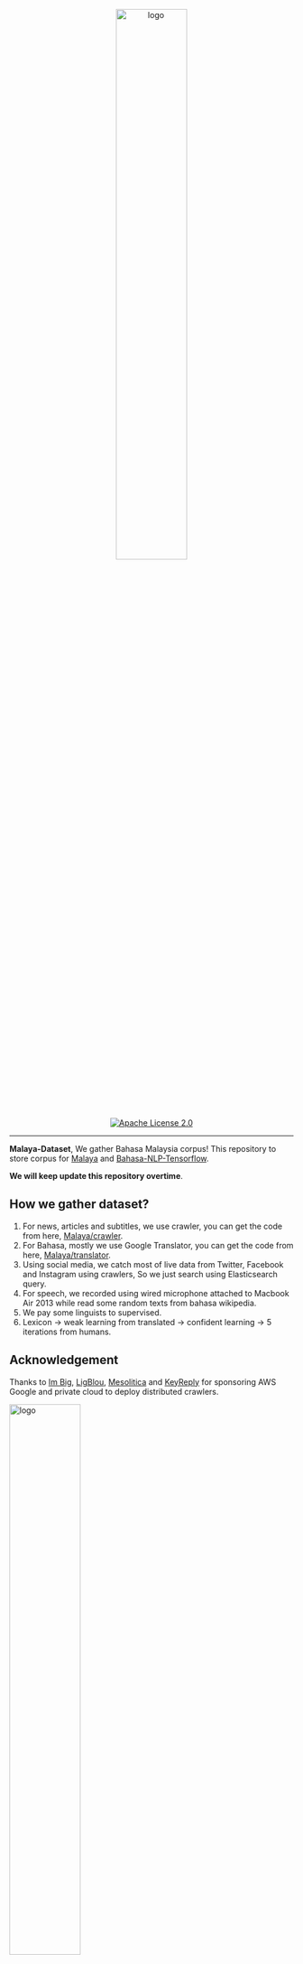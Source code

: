 <p align="center">
    <a href="#readme">
        <img alt="logo" width="50%" src="wordcloud.png">
    </a>
</p>
<p align="center">
  <a href="https://github.com/huseinzol05/Malaya-Dataset/blob/master/LICENSE"><img alt="Apache License 2.0" src="https://img.shields.io/badge/License-Apache--2.0-yellow.svg"></a>
</p>

---

**Malaya-Dataset**, We gather Bahasa Malaysia corpus! This repository to store corpus for [Malaya](https://github.com/huseinzol05/Malaya) and [Bahasa-NLP-Tensorflow](https://github.com/huseinzol05/Bahasa-NLP-Tensorflow). 

**We will keep update this repository overtime**.

## How we gather dataset?

1. For news, articles and subtitles, we use crawler, you can get the code from here, [Malaya/crawler](https://github.com/huseinzol05/Malaya/tree/master/misc/crawl).
2. For Bahasa, mostly we use Google Translator, you can get the code from here, [Malaya/translator](https://github.com/huseinzol05/Malaya/tree/master/misc/translator).
3. Using social media, we catch most of live data from Twitter, Facebook and Instagram using crawlers, So we just search using Elasticsearch query.
4. For speech, we recorded using wired microphone attached to Macbook Air 2013 while read some random texts from bahasa wikipedia.
5. We pay some linguists to supervised.
6. Lexicon -> weak learning from translated -> confident learning -> 5 iterations from humans.

## Acknowledgement

Thanks to [Im Big](https://www.facebook.com/imbigofficial/), [LigBlou](https://www.facebook.com/ligblou), [Mesolitica](https://mesolitica.com/) and [KeyReply](https://www.keyreply.com/) for sponsoring AWS Google and private cloud to deploy distributed crawlers.

<img alt="logo" width="50%" src="https://malaya-dataset.s3-ap-southeast-1.amazonaws.com/ligblou-mesolitca-keyreply.png">

## Table of contents
  * [Corpus](#corpus)
    * [Audience Nationality](#audience-nationality)
    * [Translated Emotion](#Translated-Emotion)
    * [Twitter Emotion](#Twitter-Emotion)
    * [Gender](#gender)
    * [Insincere question](#insincere-question)
    * [Irony](#irony)
    * [Language Detection](#language-detection)
    * [Malaysia Entities](#malaysia-entities)
    * [Malaysia Topics](#malaysia-topics)
    * [Political landscape](#political-landscape)
    * [Sarcastic news-headline](#sarcastic-news-headline)
    * [Subjectivity](#subjectivity)
    * [Toxicity-small](#toxicity-small)
    * [Toxicity-large](#toxicity-large)
  * [Crawl](#crawl)
    * [Foodpanda](#foodpanda)
    * [Klook](#klook)
    * [IIUM-Confession](#iium-confession)
    * [Wattpad](#wattpad)
    * [Academia PDF](#academia-pdf)
    * [ticket2u](#ticket2u)
  * [Dictionary](#dictionary)
    * [73k English-Malay](#73k-english-malay)
    * [200k English-Malay](#200k-english-malay)
    * [90k synonym](#90k-synonym)
    * [Dictionary, 24550 unique words](#dictionary-24550-unique-words)
    * [Dialect](#dialect)
    * [Ngrams](#ngrams)
  * [Dumping](#dumping)
    * [Karangan sekolah](#karangan-sekolah)
    * [Wikipedia](#wikipedia-1)
    * [Instagram](#instagram)
    * [Twitter](#twitter-1)
    * [Public news](#public-news)
    * [Parliament](#parliament)
    * [Singlish text](#singlish-text)
    * [Singapore news](#singapore-news)
    * [Subtitle](#subtitle)
  * [English-Malay translation](#english-malay-translation)
  * [Lexicon](#lexicon)
    * [Sentiment](#sentiment)
    * [Emotion](#emotion)
  * [News](#news)
    * [Fake News](#fake-news)
    * [Crawled News](#crawled-news)
    * [30k News](#30k-news)
    * [Articles](#articles)
  * [Normalization](#normalization)
    * [Normalize](#normalize)
    * [Stemmer](#stemmer)
  * [Optical Character Recognition](#optical-character-recognition)
    * [Malay-to-Jawi](#malay-to-jawi)
    * [Malay handwriting (Satisfy-Regular)](#malay-handwriting-satisfy-regular)
  * [Question-Answer](#question-answer)
    * [General](#general)
    * [SQUAD](#squad)
    * [Natural Questions](#Natural-Questions)
  * [Sentiment](#sentiment-1)
    * [Local News](#local-news)
    * [Twitter](#twitter)
    * [Translated Twitter](#Translated-Twitter)
    * [Translated Multidomain](#Translated-Multidomain)
    * [Translated Polarity](#Translated-Polarity)
  * [Speech](#speech)
    * [Tolong sebut](#tolong-sebut)
    * [Wikipedia](#wikipedia)
    * [Manglish](#manglish)
  * [Summarization](#summarization)
    * [CNN News](#cnn-news)
    * [Gigawords](#gigawords)
  * [Tagging](#tagging)
    * [Dependency](#dependency)
    * [Part-of-Speech](#part-of-speech)
    * [Entities](#entities-json)
  * [Text-similarity](#text-similarity)
    * [Quora](#quora)
    * [SNLI](#snli)
  * [Suggestion](#suggestion)
  * [Citation](#citation)
  * [Donation](#donation)

## [Corpus](corpus)

#### [Audience Nationality](corpus/audience)

Total size: 246 KB

1. constituency
2. national

#### [Translated Emotion](corpus/emotion/translate)

Total size: 7.2 MB

1. Anger
2. Fear
3. Joy
4. Love
5. Sadness
6. Surprise

#### [Twitter Emotion](corpus/emotion/lexicon)

Total size: 27.4 MB

1. Anger, 108813 rows
2. Fear, 20316 rows
3. Happy, 30962 rows
4. love, 20783 rows
5. Sadness, 26468 rows
6. Surprise, 13107 rows

#### [Gender](corpus/gender)

Total size: 2.2 MB

1. Unknown
2. Male
3. Female
4. Brand

#### [Insincere question](corpus/insincere-question)

Total size: 60.4 MB

1. Negative
2. Positive

#### [Irony](corpus/irony)

Total size: 465 KB

1. Positive
2. Negative

#### [Language-detection](corpus/language-detection)

1. english
2. malay
3. indonesia
4. rojak
5. manglish
6. others

sublanguages,

1. malay
2. kedah
3. johor
4. melaka
5. terengganu
6. sarawak
7. negeri-sembilan
8. kelantan
9. pahang
10. perak
11. sabah

#### [Malaysia-entities](corpus/malaysia-entities)

Social media texts related to Malaysia entities.

Total size: 190.1 MB

<details><summary>Complete list (210 entities)</summary>

1. mahathir
2. anwar ibrahim
3. najib razak
4. pakatan harapan
5. syed saddiq
6. parti keadilan rakyat
7. umno
8. barisan nasional
9. parti islam semalaysia
10. nurul izzah
11. tunku ismail idris
12. mca
13. democratic action party
14. parti amanah
15. ppbm
16. mic
17. tun daim zainuddin
18. datuk seri abdul hadi awang
19. majlis pakatan harapan
20. wan azizah
21. parti pribumi bersatu malaysia
22. datuk seri azmin ali
23. datuk johari abdul
24. tengku razaleigh hamzah
25. tan sri dr rais yatim
26. rafizi ramli
27. bersatu
28. bernama
29. donald trump
30. perkasa
31. tan sri mokhzani mahathir
32. rais yatim
33. anthony loke siew fook
34. rosmah mansur
35. arul kanda
36. zeti aziz
37. robert kuok
38. hassan merican
39. ks jomo
40. jho low
41. kadir jasin
42. zakir naik
43. bung mokhtar
44. shafie apdal
45. ariff md yusof
46. felda
47. dato vida
48. jabatan perancangan bandar desa
49. jabatan perdana menteri malaysia
50. kementerian kewangan malaysia
51. kementerian dalam negeri malaysia
52. kementerian perdagangan dalam negeri hal ehwal pengguna malaysia
53. kementerian luar negeri malaysia
54. kementerian pertahanan malaysia
55. kementerian pendidikan malaysia
56. kementerian pembangunan luar bandar
57. kementerian kerja raya malaysia
58. kementerian kesihatan malaysia
59. kementerian komunikasi multimedia malaysia
60. kementerian perumahan kerajaan tempatan malaysia
61. kementerian pelancongan kebudayaan malaysia
62. kementerian pengangkutan malaysia
63. kementerian pembangunan wanita keluarga masyarakat malaysia
64. kementerian pertanian industri asas tani
65. kementerian perusahaan perladangan komoditi
66. kementerian perdagangan antarabangsa industri
67. kementerian sains teknologi inovasi malaysia
68. kementerian sumber manusia malaysia
69. kementerian sumber asli alam sekitar malaysia
70. kementerian wilayah persekutuan malaysia
71. kementerian tenaga teknologi hijau air malaysia
72. jabatan perkhidmatan awam malaysia
73. jabatan kemajuan islam (jakim) department of islamic development
74. jabatan parlimen malaysia
75. agensi kelayakan malaysia
76. agensi penguatkuasaan maritim malaysia
77. bahagian istiadat urusetia persidangan antarabangsa
78. bahagian hal ehwal undang-undang
79. bahagian kabinet perlembangan perhubungan antara kerajaan
80. bahagian kemajuan wilayah persekutuan perancangan lembah klang
81. bahagian keselamatan negara
82. bahagian pengurusan hartanah
83. bahagian pengurusan perkhidmatan sumber manusia
84. bahagian penyelidikan
85. biro bantuan guaman
86. biro pengaduan awam
87. biro tatanegara
88. istana negara
89. institut kefahaman islam malaysia
90. institut latihan kehakiman perundangan
91. pejabat ketua setiausaha negara
92. pejabat perdana menteri
93. jabatan peguam negara
94. majlis agama islam wilayah persekutuan
95. masjid negara
96. pejabat ketua pegawai keselamatan kerajaan malaysia
97. pejabat setiausaha persekutuan sabah
98. perpustakaan kuala lumpur
99. pejabat setiausaha persekutuan sarawak
100. lembaga tabung haji
101. penasihat sains
102. jabatan audit negara malaysia
103. jabatan pertahanan awam malaysia
104. suruhanjaya pengankutan awam darat
105. perbendaharaan malaysia
106. majlis tindakan ekonomik negara
107. jabatan perangkaan (jp) department of statistics
108. polis diraja malaysia
109. ikatan relawan rakyat malaysia
110. jabatan penjara malaysia
111. jabatan pendaftaran negara malaysia
112. lembaga penapisan filem
113. jabatan imigresen malaysia
114. suruhanjaya syarikat malaysia
115. suruhanjaya koperasi malaysia
116. perbadanan harta intelek malaysia
117. bank kerjasama rakyat malaysia
118. perbadanan nasional berhad
119. maktab koperasi malaysia
120. suruhanjaya persaingan malaysia
121. institut diplomasi hal ehwal luar negeri
122. angkatan tentera malaysia
123. tentera darat malaysia
124. tentera udara diraja malaysia
125. tentera laut diraja malaysia
126. program latihan khidmat negara
127. dewan bahasa pustaka
128. institut pendidikan guru malaysia
129. perbadanan tabung pendidikan tinggi nasional
130. institut terjemahan negara malaysia
131. kejora
132. felcra
133. risda
134. jabatan kerja raya malaysia
135. lembaga lebuhraya malaysia
136. lembaga jurutera malaysia
137. lembaga pembangunan industri pembinaan
138. institut jantung negara
139. klinik 1malaysia
140. insitut kanser negara
141. radio televisyen malaysia
142. suruhanjaya komunikasi multimedia malaysia
143. jabatan penerangan malaysia
144. jabatan perancangan bandar desa semenanjung malaysia
145. jabatan bomba penyelamat malaysia
146. jabatan perumahan negara
147. jabatan kerajaan tempatan
148. jabatan landskap negara
149. jabatan pengurusan sisa pepejal negara
150. tribunal perumahan pengurusan strata
151. perbadanan pengurusan sisa pepejal pembersihan awam
152. jabatan pelancongan malaysia
153. jabatan pengangkutan jalan
154. jabatan penerbangan awam
155. lembaga pelabuhan klang
156. jabatan laut malaysia
157. jabatan keselamatan jalan raya
158. lembaga pelabuhan kuantan
159. lembaga pelabuhan johor
160. lembaga pelabuhan pulau pinang
161. jabatan kebajikan masyarakat malaysia
162. institut penyelidikan kemajuan pertanian malaysia
163. lembaga kemajuan ikan malaysia
164. lembaga pemasaran pertanian persekutuan
165. jabatan pertanian malaysia
166. lembaga pertubuhan peladang
167. lembaga kemajuan pertanian kemubu
168. lembaga kemajuan pertanian muda
169. jabatan perikanan
170. jabatan perkhidmatan veterinar
171. lembaga perindustrian nanas malaysia
172. tabung ekonomi kumpulan usaha niaga
173. bank pertanian
174. lembaga minyak sawit malaysia
175. lembaga pembangunan pelaburan malaysia
176. agensi nuklear malaysia
177. institut penyelidikan teknologi nuklear malaysia
178. pusat sains negara
179. jabatan kimia malaysia
180. jabatan meteorologi malaysia
181. jabatan perkhidmatan awam
182. institut tadbiran awam negara
183. jabatan agama islam wilayah persekutuan
184. jabatan tenaga kerja semenanjung malaysia
185. jabatan alam sekitar
186. jabatan pengairan saliran
187. jabatan tanah galian wilayah persekutuan
188. jabatan perlindungan hidupan liar taman negara
189. dewan bandaraya kuala lumpur
190. perbadanan putrajaya
191. perbadanan labuan
192. jabatan bekalan air
193. jabatan perkhidmatan pembetungan
194. suruhanjaya tenaga
195. suruhanjaya perkhidmatan air negara
196. malaysian green technology corporation
197. yayasan hijau malaysia
198. mahkamah persekutuan
199. mahkamah syariah wilayah persekutuan
200. suruhanjaya perdagangan komoditi
201. suruhanjaya perkhidmatan awam
202. suruhanjaya perkhidmatan pendidikan
203. suruhanjaya pilihan raya
204. suruhanjaya pencegahan rasuah malaysia
205. tribunal perkhidmatan awam
206. unit khas teknologi tinggi
207. unit pemodenan tadbiran perancangan pengurusan malaysia
208. unit perancang ekonomi
209. unit penyelarasan pelaksanaan
210. urusetia persidangan antarabangsa protokol

</details>

#### [Malaysia Topics](corpus/malaysia-topics)

Social media texts related to Malaysia topics.

Total size: 322.4 MB

<details><summary>Complete list (249 topics)</summary>

1. ganja
2. orang asli
3. kaum cina
4. k-pop
5. kaum india
6. pos laju
7. hari raya aidilfitri
8. hari raya aidiladha
9. syarikat permulaan
10. isu tanah
11. kaum melayu
12. facebook
13. keluar parti
14. sabotaj parti
15. kotak undi
16. humanoid
17. kemalangan penumpang cedera
18. kemalangan maut
19. individu penjara
20. kes rogol
21. kes cabul
22. kes rompakan
23. kes ragut
24. cambridge analytica
25. kokain
26. bebas tahanan
27. sosial media
28. twitter
29. instagram
30. mati dipukul
31. pengedar dadah
32. kematian wabak
33. letupan bom
34. isu dadah
35. isu bmf
36. isu diesel
37. isu china
38. isu saudi arabia
39. unifi
40. piala thomas
41. fifa
42. bahasa pengaturcaraan
43. baling botol
44. perkahwinan kanak-kanak
45. produk berbahaya
46. musim durian
47. world cup
48. motogp
49. euro 2020
50. ask me a question
51. thai cave
52. racist
53. bola sepak
54. hockey
55. sepak takraw
56. reformasi
57. deepavali
58. chinese new year
59. lazada sells
60. shopee sells
61. e-sport
62. valve corporation
63. dota2
64. counter strike global-offensive
65. asean football organization
66. blackpink
67. kecurian kereta
68. kecurian motosikal
69. youtube rewind
70. pewdiepie
71. isu tiket
72. kuota haji
73. tsunami
74. kes lemas
75. kes buang bayi
76. kes pecah rumah
77. paedophilia
78. kes luar nikah
79. kes tangkap basah
80. kes bawah umur
81. pdrm
82. 1mdb
83. gst
84. sst
85. tiga penjuru
86. pilihan raya umum
87. pilihan raya kecil
88. pusat daerah mangundi
89. masalah air
90. rumah mampu milik
91. pendidikan
92. sekolah
93. universiti
94. maktab rendah sains mara
95. kesihatan
96. hutang negara
97. ekonomi
98. sosial
99. menteri besar kedah
100. menteri besar perak
101. menteri besar perlis
102. menteri besar selangor
103. menteri besar johor
104. menteri besar kelantan
105. menteri besar terengganu
106. menteri besar negeri sembilan
107. felda
108. kwsp
109. sosco
110. bank malaysia
111. bank negara
112. perdana menteri
113. timbalan perdana menteri
114. menteri dalam negeri
115. menteri kewangan
116. menteri pertahanan
117. menteri belia dan sukan
118. majlis penasihat
119. skim peduli sihat
120. ptptn
121. projek mega
122. gaji minimum
123. menyiasat skandal
124. highway tol
125. tabung haji
126. tentera malaysia
127. infrastruktur
128. kos sara hidup
129. pengangkutan awam
130. perkhidmatan awam
131. isu wanita
132. survei institut darul ehsan
133. inisiatif peduli rakyat
134. teknologi
135. internet
136. kecerdasan buatan
137. ahli dewan undangan negeri
138. suruhanjaya pilihan raya malaysia
139. kertas undi
140. akta pilihan raya
141. undi pos
142. undi rosak
143. harga minyak
144. petrol
145. subsidi kerajaan
146. mh370
147. gaji menteri
148. jabatan bubar
149. telekom malaysia
150. agama
151. lgbt
152. agama islam
153. masyarakat
154. liberalisme
155. kapitalisme
156. idealogi
157. parlimen
158. pusat transformasi bandar
159. institut diraja
160. tsunami fitnah
161. makro-ekonomi
162. mikro-ekonomi
163. pasaran saham malaysia
164. pendapatan negara
165. nilai ringgit jatuh
166. gaji median
167. bursa malaysia
168. malaysia baru
169. keluar parlimen
170. dewan rakyat
171. tabung harapan
172. isu singapura
173. isu rohingya
174. isu syria
175. malaysia-indonesia
176. isu gaza
177. isu palestin
178. isu yaman
179. harimau malaya
180. isu kuil
181. isu lynas
182. isu masjid
183. isu sosma
184. isu ecrl
185. royalti minyak
186. kes rasuah
187. kewangan dan perniagaan
188. saham dan komoditi
189. isu kerugian
190. bumiputera
191. alam sekitar
192. isu kemiskinan
193. sumber asli
194. pertanian malaysia
195. pertanian durian
196. pertanian padi
197. pertanian getah
198. pertanian kelapa sawit
199. pertanian pisang
200. pertanian nenas
201. akuakultur malaysia
202. hortikultur malaysia
203. icerd
204. yang di-pertuan agong
205. perlembagaan malaysia
206. malaysia airlines
207. malaysia airport
208. kuala lumpur international airport
209. malacca airport
210. bintulu airport
211. kota kinabalu airport
212. kuching airport
213. labuan airport
214. lahad datu airport
215. langkawi airport
216. limbang airport
217. miri airport
218. penang airport
219. sandakan airport
220. sibu airport
221. sultan abdul halim airport
222. sultan haji ahmad shah airport
223. sultan azlan shah airport
224. sultan ismail petra airport
225. sultan mahmud airport
226. tawau airport
227. tioman airport
228. anggota bomba
229. angkatan tentera darat
230. angkatan tentera laut
231. angkatan tentera udara
232. anggota ambulans
233. anggota polis
234. perkhidmatan kehakiman
235. perkhidmatan am persekutuan
236. industri 4.0
237. kumpulan pengganas tempatan
238. kumpulan pengganas asing
239. sultan selangor
240. sultan kedah
241. sultan kelantan
242. sultan perlis
243. sultan johor
244. sultan negeri sembilan
245. sultan terengganu
246. pemilihan agong
247. isu plastik
248. gejala sosial
249. isytihar darurat

</details>

#### [Sarcastic news-headline](corpus/sarcastic-news-headline)

Total size: 1.78 MB

1. Positive
2. Negative

#### [Subjectivity](corpus/subjectivity)

Total size: 1.4 MB

1. Positive
2. Negative

#### [Toxicity-small](corpus/toxicity-small)

Total size: 69 MB

Toxicity-small is multilabels and multiclasses, prefer to use sigmoid / logistic.

1. toxic
2. severe toxic
3. obscene
4. threat
5. insult
6. identity hate

#### [Toxicity-large](corpus/toxicity-large)

Total size: 640 MB

Toxicity-large is multilabels and multiclasses, prefer to use sigmoid / logistic.

1. severe toxic
2. obscene
3. identity attack
4. insult
5. threat
6. asian
7. atheist
8. bisexual
9. black
10. buddhist
11. christian
12. female
13. heterosexual
14. hindu
15. homosexual, gay or lesbian
16. intellectual or learning disability
17. jewish
18. latino
19. male
20. muslim
21. other disability
22. other gender
23. other race or ethnicity
24. other religion
25. other sexual orientation
26. physical disability
27. psychiatric or mental illness
28. transgender
29. white
30. malay
31. chinese

#### [Political landscape](corpus/political-landscape)

Total size: 2 MB

1. Kerajaan (BN)
2. Pembangkang (PAS, DAP, PKR)

## [Crawl](crawl)

**This is crawled data, proceed with caution**.

#### [Foodpanda](crawl/foodpanda)

Crawled up to 4697 restaurants registered in https://www.foodpanda.my/.

Contain location, restaurant name, star rating, characteristics, delivery methods and food descriptions.

Total size: 94.1 MB

#### [Klook](crawl/klook)

Crawled up to 200 interesting locations from MY and SG klook.

Total size: 10.3 MB

#### [IIUM-Confession](crawl/iium-confession)

Crawled up to 20k confession posts.

Total size: 75.1 MB

#### [Wattpad](crawl/wattpad)

Crawled using keywords,

1. melayu
2. malaysia
3. seram
4. hantu
5. puisi
6. sajak
7. cerita

Crawled up to 7k fiction stories.

Total size: 97 MB

#### [Academia PDF](crawl/pdf)

Crawled up to 224 pdfs related to,

1. melayu
2. sejarah
3. etnik
4. bahasa
5. politik
6. makanan
7. idealogi

Total size: 50 MB

#### [ticket2u](crawl/ticket2u)

Contains 4282 events in Malaysia from 2017,

```python
{'row': {'rownum': '4282',
  'rowtotal': '4282',
  'rowpp': '18',
  'link': 'https://www.ticket2u.com.my/event/10223/emi-business-networking-3.0',
  'time': '4:00PM',
  'avatar': 'https://www.ticket2u.com.my/upload/event/listing/0-10223-8ce30523-200c-4bfa-98a9-daadd142989b-GYQ6_X.jpg',
  'datefrom106': '26 Oct 2017',
  'dateto106': '26 Oct 2017',
  'day': 'Thursday',
  'date': '26',
  'month': 'Oct',
  'year': '2017',
  'datefrom': '2017-10-26T16:00:00',
  'dateto': '2017-10-26T19:00:00',
  'active': '1',
  'id': '10223',
  'name': 'EMI Business Networking 3.0',
  'titlename': 'EMI Business Networking 3.0',
  'excerpt': '',
  'pid': '0',
  'basecurrency': 'RM',
  'online': '0',
  'countryid': '1',
  'stateid': '1',
  'areaid': '0',
  'locname': 'Denai Alam Recreational and Riding Club',
  'statename': 'WP Kuala Lumpur',
  'latitude': '3.150970999999999',
  'type': '619',
  'regboo': '0',
  'pricefrom': '75.00',
  'longitude': '101.51955099999998',
  'eventcat': 'Business Sharing and Networking Event',
  'eventcatcode': 'business',
  'eventsubcat': 'Networking',
  'eventsubcatcode': 'networking',
  'showdate': '1',
  'exclusive': '0',
  'notexclusive': '0',
  'issaleend': '1',
  'status': 'expired'}}
```

## [Dictionary](dictionary)

**_Not an official released from Dewan Bahasa._**

#### 73k English-Malay

Total size: 1.1 MB

Originally posted by Facebook, https://dl.fbaipublicfiles.com/arrival/dictionaries/en-ms.txt

#### [200k English-Malay](dictionary/200k-english-malay)

Total size: 6.9 MB

#### [90k synonym](dictionary/synonym)

Total size: 4.7 MB    

#### [Dictionary, 24550 unique words](dictionary/dictionary)

Total size: 428 KB

#### [Dialect](dictionary/dialect)

Glossaries for,

1. johor
2. kedah
3. kelantan
4. negeri sembilan
5. melaka
6. pahang
7. penang
8. sukuan

Its a html table structure from http://prpm.dbp.gov.my/Cari1?keyword=%3d&d=150348&

#### [Ngrams](dictionary/ngram)

Total size: 92 MB

Unigram and Bigram collected from news, structure,
```python
{'saya': 1000}
```

## [Dumping](dumping)

#### [Karangan sekolah](dumping/karangan-sekolah)

Total size: 221 KB

#### Wikipedia

Total size: 240.2 MB, 1663373 sentences, [download link](https://huseinhouse-storage.s3-ap-southeast-1.amazonaws.com/bert-bahasa/dumping-wiki-6-july-2019.json).

Total size: 255.1 MB, 1303844 sentences, [download link](https://huseinhouse-storage.s3-ap-southeast-1.amazonaws.com/bert-bahasa/dumping-wiki-20-july-2019.json).

**RAW**, Total size: 243.2 MB, 1748387 sentences, [download link](https://malaya-dataset.s3-ap-southeast-1.amazonaws.com/wikidump1-raw.json)

#### Instagram

Total size: 418.2 MB, 695571 sentences, [download link](https://huseinhouse-storage.s3-ap-southeast-1.amazonaws.com/bert-bahasa/dumping-instagram-6-july-2019.json).

#### [Twitter](dumping/twitter)

Total size: 2955.2 MB

#### Public news

Total size: 57.7 MB, 399251 sentences, [download link](https://huseinhouse-storage.s3-ap-southeast-1.amazonaws.com/bert-bahasa/dumping-news-6-july-2019.json).

#### Parliament

Total size: 46.7 MB, 252095 sentences, [download link](https://huseinhouse-storage.s3-ap-southeast-1.amazonaws.com/bert-bahasa/dumping-parliament-7-july-2019.json).

#### Singlish text

Singlish is a mix of Chinese, Bahasa, Tamil and majority English, singaporean slang.

Random crawled from different singaporean websites and blogs.

Total size: 1.2 GB, 19870766 sentences, [download link](https://huseinhouse-storage.s3-ap-southeast-1.amazonaws.com/bert-bahasa/singlish.txt).

Contributed by [brytjy](https://github.com/brytjy).

#### Singapore news

Total size: 213.1 MB, 1760382 sentences, [download link](https://huseinhouse-storage.s3-ap-southeast-1.amazonaws.com/bert-bahasa/sg-news.txt).

Contributed by [brytjy](https://github.com/brytjy).

#### [Subtitle](dumping/subtitle)

Total size: 1.5 MB

#### [Common-crawl](dumping/common-crawl)

List of `mse` language websites only. 

Total index size: 25.6 MB

Total website size: ~7.0 GB

**Please contact me personally to get entire data related**.

## [English-Malay translation](english-malay)

**Output from Google Translate.**

Total size: 91.2 MB

## [Lexicon](lexicon)

Malaya provided lexicon generator to induce new lexicons, https://malaya.readthedocs.io/en/latest/Lexicon.html

#### [sentiment](lexicon/sentiment.json)

```python
{'negative': ['str1','str2'], 'positive': ['str3','str4']}
```

#### [emotion](lexicon/emotion.json)

```python
{'anger': ['str1'], 'fear': ['str2'], 'joy': ['str3'], 'love': ['str4'], 'sadness': ['str5'], 'surprise': ['str6']}
```

## [News](news)

#### [Fake News](news/fake-news)

Total size: 122.2 MB

1. Negative
2. Positive

Malaysia fake news, contributed by [syazanihussin](https://github.com/syazanihussin/FLUX/tree/master/data)

#### [30k News](news/news-30k)

Total size: 66.6 MB

Crawled on Google news using these keywords,

```python
strings = [
    'bank negara OR kewangan malaysia OR kementerian kewangan',
    'mata wang malaysia OR bon malaysia OR saham malaysia',
    'perdagangan malaysia OR ekonomi malaysia OR sosial malaysia',
    'kementerian malaysia',
    'kaum melayu OR kaum cina',
    'stock market malaysia OR saham malaysia',
    'malaysia parliament OR parlimen malaysia',
    'asia OR asean',
    'malaysia property OR hartanah malaysia',
    'artis OR wanita',
    'pendidikan OR kesihatan OR infrastruktur'
    'dr mahathir OR wan zizah OR lim guan eng OR muhyiddin OR mohamad sabu OR azmin ali',
    'umno OR pkr OR mic OR barisan nasional OR parti amanah OR dap',
    'isu kerajaan OR isu pembangkang',
    'politik OR malaysia OR dunia OR bisnes',
    'sukan OR hiburan OR teknologi OR gaya hidup OR automotif'
    'johor OR kedah OR kelantan OR melaka',
    'negeri sembilan OR pahang OR pulau pinang OR perak',
    'perlis OR sabah OR sarawak OR selangor',
    'terengganu OR kuala lumpur OR labuan OR putrajaya',
]
```

#### [Crawled News](news/news-new)

Total size: 308.7 MB

<details><summary>Complete list (462 news)</summary>

1. isu pengedar dadah
2. isu suruhanjaya tenaga
3. isu polis diraja malaysia
4. isu pakatan harapan
5. isu individu penjara
6. isu bumiputera
7. isu anwar ibrahim
8. isu mati dipukul
9. isu isu plastik
10. isu pasaran saham malaysia
11. isu undi rosak
12. isu bank malaysia
13. isu isu rohingya
14. sukan elektronik
15. isu kes buang bayi
16. isu isu singapura
17. isu lembaga pelabuhan johor
18. isu kota kinabalu airport
19. isu jabatan bekalan air
20. isu barisan nasional
21. isu kementerian perdagangan dalam negeri hal ehwal pengguna malaysia
22. isu mh370
23. isu sumber asli
24. isu kes tangkap basah
25. isu lembaga kemajuan ikan malaysia
26. isu paedophilia
27. isu suruhanjaya syarikat malaysia
28. isu suruhanjaya pengankutan awam darat
29. isu jabatan pengangkutan jalan
30. isu tunku ismail idris
31. isu asean football organization
32. isu kes cabul
33. isu lembaga pembangunan industri pembinaan
34. isu kumpulan pengganas tempatan
35. isu isu yaman
36. isu isu wanita
37. isu pejabat setiausaha persekutuan sabah
38. isu bank kerjasama rakyat malaysia
39. isu pusat transformasi bandar
40. isu jabatan parlimen malaysia
41. isu e-sport
42. isu perkhidmatan kehakiman
43. isu bebas tahanan
44. isu jabatan penjara malaysia
45. isu kewangan dan perniagaan
46. isu mahathir
47. isu menteri besar perak
48. isu perkahwinan kanak-kanak
49. isu kementerian perusahaan perladangan komoditi
50. isu kementerian tenaga teknologi hijau air malaysia
51. isu angkatan tentera malaysia
52. isu tioman airport
53. isu institut latihan kehakiman perundangan
54. isu lembaga kemajuan pertanian muda
55. isu tribunal perkhidmatan awam
56. isu datuk seri abdul hadi awang
57. isu lazada sells
58. isu perbadanan harta intelek malaysia
59. isu rosmah mansur
60. isu unit khas teknologi tinggi
61. isu pewdiepie
62. isu liberalisme
63. isu bintulu airport
64. isu perkhidmatan am persekutuan
65. isu agensi nuklear malaysia
66. isu sultan johor
67. isu k-pop
68. isu mic
69. isu humanoid
70. isu alam sekitar
71. isu perpustakaan kuala lumpur
72. isu institut kefahaman islam malaysia
73. isu jabatan perumahan negara
74. isu institut penyelidikan teknologi nuklear malaysia
75. isu jabatan penerbangan awam
76. isu lembaga pelabuhan pulau pinang
77. isu jabatan tanah galian wilayah persekutuan
78. isu kementerian kesihatan malaysia
79. .DS_Store
80. isu kes ragut
81. isu institut tadbiran awam negara
82. isu deepavali
83. isu bahasa pengaturcaraan
84. isu jabatan kebajikan masyarakat malaysia
85. isu menteri besar selangor
86. isu pertanian nenas
87. isu ikatan relawan rakyat malaysia
88. isu suruhanjaya pilihan raya malaysia
89. isu musim durian
90. isu isu diesel
91. isu pejabat perdana menteri
92. isu industri 4.0
93. isu kementerian kerja raya malaysia
94. isu malaysia airport
95. isu 1mdb
96. isu angkatan tentera laut
97. isu jabatan perikanan
98. isu isu kuil
99. isu menteri besar kedah
100. isu pejabat ketua setiausaha negara
101. isu letupan bom
102. isu yang di-pertuan agong
103. isu isu syria
104. isu sultan ismail petra airport
105. isu kuala lumpur international airport
106. isu parti keadilan rakyat
107. isu radio televisyen malaysia
108. isu lembaga pemasaran pertanian persekutuan
109. isu instagram
110. isu mca
111. isu jabatan landskap negara
112. isu sandakan airport
113. isu kes rompakan
114. isu lembaga pelabuhan kuantan
115. isu isu dadah
116. isu kapitalisme
117. isu kementerian pengangkutan malaysia
118. isu langkawi airport
119. isu kokain
120. isu sibu airport
121. isu makanan malaysia
122. isu kemalangan penumpang cedera
123. isu istana negara
124. isu fifa
125. isu perbendaharaan malaysia
126. isu masalah air
127. isu isu gaza
128. isu majlis penasihat
129. isu jabatan pengairan saliran
130. isu tabung ekonomi kumpulan usaha niaga
131. isu pertanian kelapa sawit
132. isu syed saddiq
133. isu bahagian hal ehwal undang-undang
134. isu institut terjemahan negara malaysia
135. isu pertanian malaysia
136. isu majlis agama islam wilayah persekutuan
137. isu zakir naik
138. isu nurul izzah
139. isu kuching airport
140. isu donald trump
141. isu telekom malaysia
142. isu menteri besar kelantan
143. isu royalti minyak
144. isu kementerian perdagangan antarabangsa industri
145. isu nilai ringgit jatuh
146. isu kos sara hidup
147. isu isytihar darurat
148. isu twitter
149. isu lembaga jurutera malaysia
150. isu ahli dewan undangan negeri
151. isu tribunal perumahan pengurusan strata
152. isu orang asli
153. isu jabatan pertahanan awam malaysia
154. isu dewan bahasa pustaka
155. isu angkatan tentera udara
156. isu perbadanan nasional berhad
157. isu kematian wabak
158. isu kes lemas
159. isu pendidikan
160. isu kadir jasin
161. isu hari raya aidiladha
162. isu racist
163. isu ks jomo
164. isu bersatu
165. isu datuk johari abdul
166. isu pdrm
167. mata wang digital
168. isu bursa malaysia
169. isu bernama
170. isu maktab koperasi malaysia
171. isu kesihatan
172. isu anthony loke siew fook
173. isu menteri besar terengganu
174. isu shopee sells
175. isu agama islam
176. isu sultan haji ahmad shah airport
177. isu lembaga kemajuan pertanian kemubu
178. isu kes luar nikah
179. isu menteri pertahanan
180. isu tsunami
181. isu wan azizah
182. isu gaji menteri
183. kecerdasan buatan
184. isu tawau airport
185. isu parti pribumi bersatu malaysia
186. isu agensi penguatkuasaan maritim malaysia
187. isu institut penyelidikan kemajuan pertanian malaysia
188. isu akta pilihan raya
189. isu gaji median
190. isu bahagian penyelidikan
191. isu tentera malaysia
192. isu majlis pakatan harapan
193. isu hutang negara
194. isu isu palestin
195. isu subsidi kerajaan
196. isu counter strike global-offensive
197. isu tan sri mokhzani mahathir
198. isu universiti
199. isu pertanian getah
200. isu sultan kedah
201. isu kementerian pembangunan wanita keluarga masyarakat malaysia
202. isu jabatan imigresen malaysia
203. isu youtube rewind
204. isu shafie apdal
205. isu bahagian kemajuan wilayah persekutuan perancangan lembah klang
206. isu rais yatim
207. isu icerd
208. isu menteri belia dan sukan
209. isu jabatan kimia malaysia
210. isu perkasa
211. isu kuota haji
212. isu sepak takraw
213. isu tan sri dr rais yatim
214. isu sosial media
215. isu saham dan komoditi
216. isu valve corporation
217. isu infrastruktur
218. isu jabatan bomba penyelamat malaysia
219. isu hassan merican
220. isu pilihan raya kecil
221. isu felcra
222. isu malaysia airlines
223. isu bahagian keselamatan negara
224. isu malaysia-indonesia
225. isu tabung haji
226. isu pertanian durian
227. isu institut diraja
228. isu skim peduli sihat
229. isu menteri besar johor
230. isu kes pecah rumah
231. isu world cup
232. isu suruhanjaya perkhidmatan awam
233. isu lgbt
234. isu ariff md yusof
235. isu rafizi ramli
236. isu jabatan pendaftaran negara malaysia
237. isu jabatan perdana menteri malaysia
238. isu insitut kanser negara
239. isu kaum melayu
240. isu pengangkutan awam
241. isu perkhidmatan awam
242. isu jabatan pelancongan malaysia
243. isu kecurian kereta
244. isu jabatan peguam negara
245. isu kementerian wilayah persekutuan malaysia
246. isu facebook
247. isu sultan selangor
248. isu kertas undi
249. isu suruhanjaya perkhidmatan pendidikan
250. isu masjid negara
251. isu isu ecrl
252. isu sabotaj parti
253. aplikasi malaysia
254. isu penasihat sains
255. isu unit penyelarasan pelaksanaan
256. isu dato vida
257. isu isu masjid
258. isu parti islam semalaysia
259. isu hari raya aidilfitri
260. isu isu bmf
261. isu kementerian komunikasi multimedia malaysia
262. isu bola sepak
263. isu jabatan tenaga kerja semenanjung malaysia
264. isu kementerian sains teknologi inovasi malaysia
265. isu kumpulan pengganas asing
266. isu rumah mampu milik
267. isu isu kemiskinan
268. isu kementerian pelancongan kebudayaan malaysia
269. isu menteri besar negeri sembilan
270. isu undi pos
271. isu tiga penjuru
272. isu lembaga tabung haji
273. isu jabatan perancangan bandar desa semenanjung malaysia
274. isu euro 2020
275. isu kaum india
276. isu idealogi
277. isu biro pengaduan awam
278. isu isu tanah
279. isu sosial
280. isu thai cave
281. pengaturcaraan
282. isu perdana menteri
283. isu pertanian padi
284. isu anggota polis
285. isu institut diplomasi hal ehwal luar negeri
286. isu suruhanjaya pilihan raya
287. isu pilihan raya umum
288. isu miri airport
289. isu lembaga pertubuhan peladang
290. isu petrol
291. isu ptptn
292. isu kementerian dalam negeri malaysia
293. isu harimau malaya
294. isu tentera laut diraja malaysia
295. isu malaysia baru
296. isu anggota bomba
297. isu teknologi
298. isu akuakultur malaysia
299. isu unit perancang ekonomi
300. isu dewan rakyat
301. isu survei institut darul ehsan
302. isu bahagian pengurusan perkhidmatan sumber manusia
303. isu jabatan kerajaan tempatan
304. isu isu saudi arabia
305. isu pusat sains negara
306. isu unifi
307. isu inisiatif peduli rakyat
308. isu jabatan agama islam wilayah persekutuan
309. isu syarikat permulaan
310. isu jabatan audit negara malaysia
311. isu parlimen
312. isu highway tol
313. isu kecerdasan buatan
314. isu gaji minimum
315. isu blackpink
316. isu pejabat setiausaha persekutuan sarawak
317. isu jabatan penerangan malaysia
318. isu jabatan kemajuan islam (jakim) department of islamic development
319. isu kecurian motosikal
320. isu masyarakat
321. isu yayasan hijau malaysia
322. isu kementerian kewangan malaysia
323. isu bung mokhtar
324. isu suruhanjaya perdagangan komoditi
325. isu sekolah
326. isu malaysian green technology corporation
327. isu hockey
328. isu bank pertanian
329. isu kementerian sumber manusia malaysia
330. isu tengku razaleigh hamzah
331. isu keluar parti
332. isu sultan perlis
333. isu kementerian pembangunan luar bandar
334. isu pendapatan negara
335. isu suruhanjaya perkhidmatan air negara
336. isu isu kerugian
337. isu piala thomas
338. isu jabatan pertanian malaysia
339. isu suruhanjaya persaingan malaysia
340. isu agensi kelayakan malaysia
341. isu dewan bandaraya kuala lumpur
342. isu tun daim zainuddin
343. isu jabatan perlindungan hidupan liar taman negara
344. isu menteri besar perlis
345. isu projek mega
346. isu program latihan khidmat negara
347. isu klinik 1malaysia
348. isu najib razak
349. isu harga minyak
350. isu hortikultur malaysia
351. isu democratic action party
352. isu zeti aziz
353. isu kementerian pendidikan malaysia
354. isu lembaga pembangunan pelaburan malaysia
355. isu tentera udara diraja malaysia
356. isu keluar parlimen
357. isu lahad datu airport
358. isu isu sosma
359. isu kwsp
360. isu pusat daerah mangundi
361. isu perbadanan putrajaya
362. isu anggota ambulans
363. isu kementerian pertahanan malaysia
364. isu penang airport
365. isu isu lynas
366. isu pejabat ketua pegawai keselamatan kerajaan malaysia
367. isu ask me a question
368. isu kejora
369. isu mahkamah syariah wilayah persekutuan
370. isu gejala sosial
371. isu perbadanan pengurusan sisa pepejal pembersihan awam
372. isu jabatan pengurusan sisa pepejal negara
373. isu ekonomi
374. isu isu tiket
375. isu mikro-ekonomi
376. isu kes rasuah
377. isu suruhanjaya pencegahan rasuah malaysia
378. isu menteri kewangan
379. isu suruhanjaya koperasi malaysia
380. isu menyiasat skandal
381. isu labuan airport
382. isu ppbm
383. isu sultan negeri sembilan
384. isu kotak undi
385. isu pemilihan agong
386. isu perbadanan labuan
387. isu isu china
388. isu sultan azlan shah airport
389. isu sultan abdul halim airport
390. isu baling botol
391. isu malacca airport
392. isu bank negara
393. isu kes rogol
394. isu kes bawah umur
395. isu datuk seri azmin ali
396. mata wang malaysia
397. isu pos laju
398. isu tabung harapan
399. isu majlis tindakan ekonomik negara
400. isu pelancongan malaysia
401. isu perlembagaan malaysia
402. isu jabatan perkhidmatan pembetungan
403. isu dota2
404. isu timbalan perdana menteri
405. isu sst
406. isu umno
407. isu ganja
408. isu kaum cina
409. isu jho low
410. isu robert kuok
411. isu lembaga penapisan filem
412. isu parti amanah
413. isu reformasi
414. isu jabatan perkhidmatan awam malaysia
415. isu unit pemodenan tadbiran perancangan pengurusan malaysia
416. isu kemalangan maut
417. isu jabatan keselamatan jalan raya
418. isu kementerian pertanian industri asas tani
419. isu chinese new year
420. isu cambridge analytica
421. isu gst
422. isu jabatan meteorologi malaysia
423. isu jabatan kerja raya malaysia
424. isu sultan mahmud airport
425. isu makro-ekonomi
426. isu kementerian sumber asli alam sekitar malaysia
427. isu jabatan laut malaysia
428. isu jabatan perkhidmatan awam
429. isu sultan kelantan
430. isu jabatan perancangan bandar desa
431. isu biro bantuan guaman
432. isu mahkamah persekutuan
433. isu tentera darat malaysia
434. isu pertanian pisang
435. isu institut jantung negara
436. isu institut pendidikan guru malaysia
437. isu arul kanda
438. isu biro tatanegara
439. isu sultan terengganu
440. aset digital
441. isu lembaga minyak sawit malaysia
442. isu sosco
443. isu risda
444. isu lembaga perindustrian nanas malaysia
445. isu kementerian luar negeri malaysia
446. isu produk berbahaya
447. isu suruhanjaya komunikasi multimedia malaysia
448. isu bahagian kabinet perlembangan perhubungan antara kerajaan
449. isu agama
450. isu lembaga pelabuhan klang
451. isu motogp
452. isu maktab rendah sains mara
453. isu perbadanan tabung pendidikan tinggi nasional
454. isu internet
455. isu jabatan perkhidmatan veterinar
456. isu menteri dalam negeri
457. isu lembaga lebuhraya malaysia
458. isu jabatan bubar
459. isu kementerian perumahan kerajaan tempatan malaysia
460. isu tsunami fitnah
461. isu bahagian pengurusan hartanah
462. isu felda

</details>

#### [Articles](news/articles)

Total size: 3.1 MB

1. Filem
2. Kerajaan
3. Pembelajaran
4. Pendidikan
5. Sekolah

## [Normalization](normalization)

#### [Normalize](normalization/normalize)

Total size: 2.6 MB

#### [Stemmer](normalization/stemmer)

Total size: 6.5 MB

1. News stemming
2. Wikipedia stemming

## [Optical Character Recognition](ocr)

#### Malay-to-Jawi

Total size: 445.3 MB

Dataset is simple, malay label can get from the name [idola.png](ocr/idola.png).

![alt text](ocr/idola.png)

#### Malay handwriting (Satisfy-Regular)

Total size: 194.4 MB

Dataset is simple, malay label can get from the name [syarif.png](ocr/syarif.png).

![alt text](ocr/syarif.png)

## [Question-Answer](question-answer)

#### [General](question-answer/general)

Total size: 2.5 MB

```
1 mary pergi ke taman. 2 mary pergi ke dapur. 3 husein kembali ke pejabat.
4 husein perjalanan ke lorong. 5 jeff kembali ke bilik tidur. 6 fred berpindah ke lorong.
7 husein berpindah ke bilik mandi. 8 jeff kembali ke taman. 9 jeff kembali ke dapur.
10 fred kembali ke taman. 11 mary mendapat bola sepak di sana. 12 mary menyerahkan bola sepak kepada jeff.
13 apa yang mary berikan kepada jeff? <> bola sepak <> 12.
14 husein kembali ke lorong. 15 jeff kembali ke bilik tidur. 16 apa yang mary berikan kepada jeff? <> bola sepak <> 12.
17 fred berpindah ke bilik mandi. 18 mary mengambil susu di sana. 19 apa yang mary berikan kepada jeff? <> bola sepak <> 12.
20 fred pergi ke dapur. 21 mary menyerahkan susu itu kepada fred. 22 siapa yang memberikan susu itu kepada fred? <> mary <> 21.
23 fred berpindah ke lorong. 24 jeff pergi ke pejabat. 25 siapa yang mary memberikan susu itu? <> fred <> 21
```

#### [SQUAD](question-answer/squad)

Total size: 129.1MB

**Translating still in progress**.

Originally from [SQUAD (Stanford Question Answering Dataset)](https://rajpurkar.github.io/SQuAD-explorer/).

Allow to translate to different language, [stated here](https://groups.google.com/forum/#!searchin/squad-stanford-qa/translate%7Csort:date/squad-stanford-qa/tLNlhhMZIFM/x9il9aF2CgAJ), and distributed under the [CC BY-SA 4.0 license](http://creativecommons.org/licenses/by-sa/4.0/legalcode).

#### [Natural Questions](question-answer/natural-questions)

Total size: 8MB

Originally from [Natural Questions](https://ai.google.com/research/NaturalQuestions/).

## [Sentiment](sentiment)

#### [Local News](sentiment/news-sentiment)

Total size: 496 KB

1. Positive
2. Negative

#### [Twitter](sentiment/semi-supervised/twitter)

Total size: 519.4 MB

1. Positive, 1085719 sentences
2. Negative, 3463771 sentences

#### [Translated Twitter](sentiment/translate/twitter-sentiment)

Total size: 50.6 MB

1. Positive
2. Negative

#### [Translated Multidomain](sentiment/translate/multidomain-sentiment)

Total size: 159 KB

1. Amazon review, Positive and Negative
2. IMDB review, Positive and Negative
3. Yelp review, Positive and Negative

#### [Translated Polarity](sentiment/translate/polarity)

Total size: 1.3 MB

1. Positive
2. Negative

## [Speech](speech)

#### [Tolong sebut](speech/sebut-perkataan)

Total size: 276 MB

**Voices contributed by**,

1. `sebut-perkataan-man` voices by [Husein Zolkepli](https://www.linkedin.com/in/husein-zolkepli/)
2. `tolong-sebut` voices by [Khalil Nooh](https://www.linkedin.com/in/khalilnooh/)
3. `sebut-perkataan-woman` voices by [Mas Aisyah Ahmad](https://www.linkedin.com/in/mas-aisyah-ahmad-b46508a9/)

#### [Wikipedia](speech/wikipedia)

Total size: 1.08 GB

**Voices contributed by**,

1. voices by [Husein Zolkepli](https://www.linkedin.com/in/husein-zolkepli/)

#### [Manglish](speech/manglish)

Total size: 1.9 GB

## [Summarization](summarization)

#### [CNN News](summarization/cnn-news)

Consist of long news and summary of it.

Originally from [Question Answering Corpus](https://github.com/deepmind/rc-data), had permission to translate dataset to another language.

Total size: 453 MB

#### [Gigawords](summarization/gigawords)

Consist of long texts and summary of it.

Total size: 51 MB

## [Tagging](tagging)

#### [Dependency](tagging/dependency)

Total size: 24.1 MB

#### [Part-of-Speech](tagging/part-of-speech)

Total size: 3.1 MB

1. ADJ - Adjective, kata sifat
2. ADP - Adposition
3. ADV - Adverb, kata keterangan
4. ADX - Auxiliary verb, kata kerja tambahan
5. CCONJ - Coordinating conjuction, kata hubung
6. DET - Determiner, kata penentu
7. NOUN - Noun, kata nama
8. NUM - Number, nombor
9. PART - Particle
10. PRON - Pronoun, kata ganti
11. PROPN - Proper noun, kata ganti nama khas
12. SCONJ - Subordinating conjunction
13. SYM - Symbol
14. VERB - Verb, kata kerja
15. X - Other

Thank you [UD_Indonesian-GSD](https://github.com/UniversalDependencies/UD_Indonesian-GSD) for open-sourced Indonesia POS dataset, Malaya use it to transfer knowledge.

#### [Entities, JSON](tagging/entities)

Total size: 3.1 MB

1. OTHER - Other
2. law - law, regulation, related law documents, documents, etc
3. location - location, place
4. organization - organization, company, government, facilities, etc
5. person - person, group of people, believes, etc
6. quantity - numbers, quantity
7. time - date, day, time, etc
8. event - unique event happened, etc

Thank you [indonesia-ner](https://github.com/yusufsyaifudin/indonesia-ner) for open-sourced Indonesia entity dataset, Malaya use it to transfer knowledge.

## [Text similarity](text-similarity)

#### [Quora](text-similarity/quora)

Originally from [First Quora Dataset Release: Question Pairs](https://data.quora.com/First-Quora-Dataset-Release-Question-Pairs), protected by [Terms of Service](https://www.quora.com/about/tos), allowing for non-commercial use.

Total size: 60.8 MB

#### [SNLI](text-similarity/snli)

Translated from [The Stanford Natural Language Inference (SNLI) Corpus](https://nlp.stanford.edu/projects/snli/.)

Total size: 55 MB

## Suggestion

1. Feel free to contact me to request new dataset.

## Citation

1. Please citate the repository if use these corpus.

```
@misc{Malaya-Dataset, We gather Bahasa Malaysia corpus! This repository to store corpus for Malaya,
  author = {Husein, Zolkepli},
  title = {Malaya-Dataset},
  year = {2018},
  publisher = {GitHub},
  journal = {GitHub repository},
  howpublished = {\url{https://github.com/huseinzol05/Malaya-Dataset}}
}
```

2. Please at least email us first before distributing these data. Remember all these hard workings we want to give it for free.
3. What do you see just the data, but nobody can see how much we spent our cost to make it public.

## Donation

<a href="https://www.patreon.com/bePatron?u=7291337"><img src="https://static1.squarespace.com/static/54a1b506e4b097c5f153486a/t/58a722ec893fc0a0b7745b45/1487348853811/patreon+art.jpeg" width="40%"></a>

Or, One time donation without credit card hustle, **7053174643, CIMB Bank, Husein Zolkepli**
